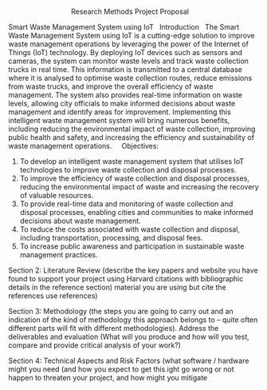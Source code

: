 	
                                Research Methods Project Proposal


Smart Waste Management System using IoT
 
Introduction
 
The Smart Waste Management System using IoT is a cutting-edge solution to improve waste management operations by leveraging the power of the Internet of Things (IoT) technology. By deploying IoT devices such as sensors and cameras, the system can monitor waste levels and track waste collection trucks in real time. This information is transmitted to a central database where it is analysed to optimise waste collection routes, reduce emissions from waste trucks, and improve the overall efficiency of waste management. The system also provides real-time information on waste levels, allowing city officials to make informed decisions about waste management and identify areas for improvement. Implementing this intelligent waste management system will bring numerous benefits, including reducing the environmental impact of waste collection, improving public health and safety, and increasing the efficiency and sustainability of waste management operations.
 
 
Objectives:
 
1. To develop an intelligent waste management system that utilises IoT technologies to improve waste collection and disposal processes.
2. To improve the efficiency of waste collection and disposal processes, reducing the environmental impact of waste and increasing the recovery of valuable resources.
3. To provide real-time data and monitoring of waste collection and disposal processes, enabling cities and communities to make informed decisions about waste management.
4. To reduce the costs associated with waste collection and disposal, including transportation, processing, and disposal fees.
5. To increase public awareness and participation in sustainable waste management practices.



Section 2: Literature Review (describe the key papers and website you have found to support your project using Harvard citations with bibliographic details in the reference section) material you are using but cite the references use references) 


Section 3: Methodology (the steps you are going to carry out and an indication of the kind of methodology this approach belongs to – quite often different parts will fit with different methodologies). Address the deliverables and evaluation (What will you produce and how will you test, compare and provide critical analysis of your work?) 


Section 4: Technical Aspects and Risk Factors (what software / hardware might you need (and how you expect to get this.ight go wrong or not happen to threaten your project, and how might you mitigate 
